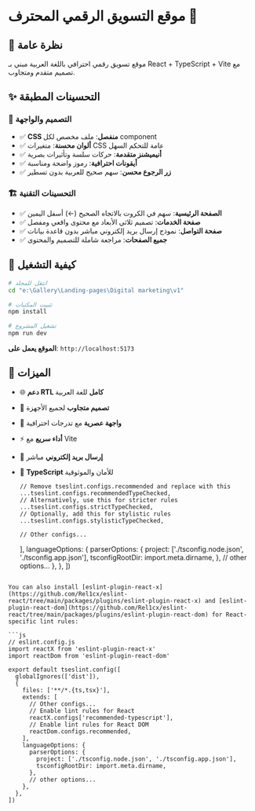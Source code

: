 # موقع التسويق الرقمي المحترف 🚀

## 🎯 نظرة عامة
موقع تسويق رقمي احترافي باللغة العربية مبني بـ React + TypeScript + Vite مع تصميم متقدم ومتجاوب.

## ✨ التحسينات المطبقة

### 🎨 التصميم والواجهة
- ✅ **CSS منفصل**: ملف مخصص لكل component
- ✅ **ألوان محسنة**: متغيرات CSS عامة للتحكم السهل
- ✅ **أنيميشنز متقدمة**: حركات سلسة وتأثيرات بصرية
- ✅ **أيقونات احترافية**: رموز واضحة ومناسبة
- ✅ **زر الرجوع محسن**: سهم صحيح للعربية بدون تسطير

### 🏗️ التحسينات التقنية
- ✅ **الصفحة الرئيسية**: سهم في الكروت بالاتجاه الصحيح (←) أسفل اليمين
- ✅ **صفحة الخدمات**: تصميم ثلاثي الأبعاد مع محتوى واقعي ومفصل
- ✅ **صفحة التواصل**: نموذج إرسال بريد إلكتروني مباشر بدون قاعدة بيانات
- ✅ **جميع الصفحات**: مراجعة شاملة للتصميم والمحتوى

## 🚀 كيفية التشغيل

```bash
# انتقل للمجلد
cd "e:\Gallery\Landing-pages\Digital marketing\v1"

# تثبيت المكتبات
npm install

# تشغيل المشروع
npm run dev
```

**الموقع يعمل على**: `http://localhost:5173`

## 📱 الميزات

- 🌐 **دعم RTL كامل** للغة العربية
- 📱 **تصميم متجاوب** لجميع الأجهزة  
- 🎨 **واجهة عصرية** مع تدرجات احترافية
- ⚡ **أداء سريع** مع Vite
- 📧 **إرسال بريد إلكتروني** مباشر
- 🔧 **TypeScript** للأمان والموثوقية

      // Remove tseslint.configs.recommended and replace with this
      ...tseslint.configs.recommendedTypeChecked,
      // Alternatively, use this for stricter rules
      ...tseslint.configs.strictTypeChecked,
      // Optionally, add this for stylistic rules
      ...tseslint.configs.stylisticTypeChecked,

      // Other configs...
    ],
    languageOptions: {
      parserOptions: {
        project: ['./tsconfig.node.json', './tsconfig.app.json'],
        tsconfigRootDir: import.meta.dirname,
      },
      // other options...
    },
  },
])
```

You can also install [eslint-plugin-react-x](https://github.com/Rel1cx/eslint-react/tree/main/packages/plugins/eslint-plugin-react-x) and [eslint-plugin-react-dom](https://github.com/Rel1cx/eslint-react/tree/main/packages/plugins/eslint-plugin-react-dom) for React-specific lint rules:

```js
// eslint.config.js
import reactX from 'eslint-plugin-react-x'
import reactDom from 'eslint-plugin-react-dom'

export default tseslint.config([
  globalIgnores(['dist']),
  {
    files: ['**/*.{ts,tsx}'],
    extends: [
      // Other configs...
      // Enable lint rules for React
      reactX.configs['recommended-typescript'],
      // Enable lint rules for React DOM
      reactDom.configs.recommended,
    ],
    languageOptions: {
      parserOptions: {
        project: ['./tsconfig.node.json', './tsconfig.app.json'],
        tsconfigRootDir: import.meta.dirname,
      },
      // other options...
    },
  },
])
```
